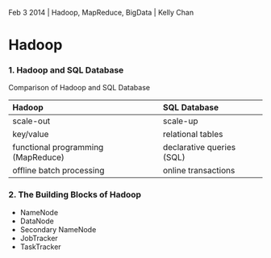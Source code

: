 Feb 3 2014 | Hadoop, MapReduce, BigData | Kelly Chan
# Hadoop

### 1. Hadoop and SQL Database

Comparison of Hadoop and SQL Database  

| Hadoop                             | SQL Database              |
|:-----------------------------------|:--------------------------|
| scale-out                          | scale-up                  |
| key/value                          | relational tables         |
| functional programming (MapReduce) | declarative queries (SQL) |
| offline batch processing           | online transactions       |

### 2. The Building Blocks of Hadoop

- NameNode
- DataNode
- Secondary NameNode
- JobTracker
- TaskTracker

